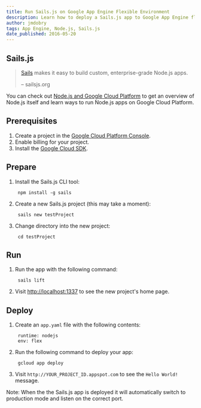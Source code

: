 ```yaml
---
title: Run Sails.js on Google App Engine Flexible Environment
description: Learn how to deploy a Sails.js app to Google App Engine flexible environment.
author: jmdobry
tags: App Engine, Node.js, Sails.js
date_published: 2016-05-20
---
```

## Sails.js

> [Sails][sails] makes it easy to build custom, enterprise-grade
> Node.js apps.
>
> – sailsjs.org

You can check out [Node.js and Google Cloud Platform][nodejs-gcp] to get an
overview of Node.js itself and learn ways to run Node.js apps on Google Cloud
Platform.

## Prerequisites

1. Create a project in the [Google Cloud Platform Console](https://console.cloud.google.com/).
1. Enable billing for your project.
1. Install the [Google Cloud SDK](https://cloud.google.com/sdk/).

## Prepare

1. Install the Sails.js CLI tool:

        npm install -g sails

1. Create a new Sails.js project (this may take a moment):

        sails new testProject

1. Change directory into the new project:

        cd testProject

## Run

1. Run the app with the following command:

        sails lift

1. Visit [http://localhost:1337](http://localhost:1337) to see the new project's
home page.

## Deploy

1. Create an `app.yaml` file with the following contents:

        runtime: nodejs
        env: flex

1. Run the following command to deploy your app:

        gcloud app deploy

1. Visit `http://YOUR_PROJECT_ID.appspot.com` to see the `Hello World!` message.

Note: When the the Sails.js app is deployed it will automatically switch to
production mode and listen on the correct port.

[sails]: http://sailsjs.org/
[nodejs-gcp]: running-nodejs-on-google-cloud
